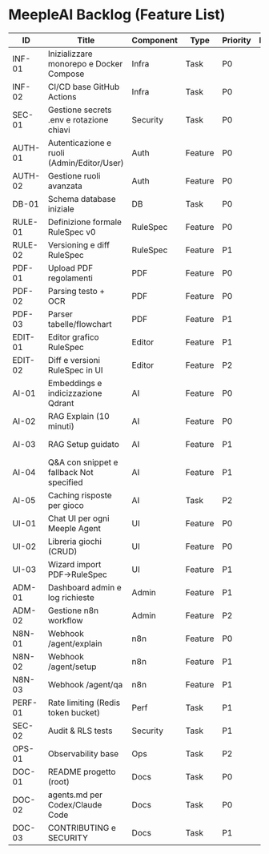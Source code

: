 # MeepleAI Backlog (Feature List)

| ID | Title | Component | Type | Priority | Effort | Labels | Milestone | Dependencies |
|---|---|---|---|---|---:|---|---|---|
| INF-01 | Inizializzare monorepo e Docker Compose | Infra | Task | P0 | 3 | area/infra,kind/task | MVP | nan |
| INF-02 | CI/CD base GitHub Actions | Infra | Task | P0 | 3 | area/infra,kind/ci | MVP | INF-01 |
| SEC-01 | Gestione secrets .env e rotazione chiavi | Security | Task | P0 | 2 | area/security,kind/policy | MVP | INF-01 |
| AUTH-01 | Autenticazione e ruoli (Admin/Editor/User) | Auth | Feature | P0 | 5 | area/auth,kind/feature | MVP | INF-01 |
| AUTH-02 | Gestione ruoli avanzata | Auth | Feature | P0 | 5 | area/auth,kind/feature | V1 | AUTH-01,DB-01 |
| DB-01 | Schema database iniziale | DB | Task | P0 | 3 | area/db,kind/schema | MVP | INF-01 |
| RULE-01 | Definizione formale RuleSpec v0 | RuleSpec | Feature | P0 | 3 | area/rulespec,kind/spec | MVP | DB-01 |
| RULE-02 | Versioning e diff RuleSpec | RuleSpec | Feature | P1 | 3 | area/rulespec,kind/feature | V1 | RULE-01,DB-01 |
| PDF-01 | Upload PDF regolamenti | PDF | Feature | P0 | 3 | area/pdf,kind/feature | MVP | AUTH-01,DB-01 |
| PDF-02 | Parsing testo + OCR | PDF | Feature | P0 | 5 | area/pdf,kind/feature,ai/nlp | MVP | PDF-01 |
| PDF-03 | Parser tabelle/flowchart | PDF | Feature | P1 | 5 | area/pdf,kind/feature,ai/nlp | V1 | PDF-02 |
| EDIT-01 | Editor grafico RuleSpec | Editor | Feature | P1 | 5 | area/ui,area/rulespec,kind/feature | V1 | RULE-01,PDF-02 |
| EDIT-02 | Diff e versioni RuleSpec in UI | Editor | Feature | P2 | 3 | area/ui,area/rulespec,kind/feature | V1 | EDIT-01,RULE-02 |
| AI-01 | Embeddings e indicizzazione Qdrant | AI | Feature | P0 | 5 | area/ai,kind/feature | MVP | PDF-02,DB-01 |
| AI-02 | RAG Explain (10 minuti) | AI | Feature | P0 | 5 | area/ai,kind/feature | MVP | AI-01,RULE-01 |
| AI-03 | RAG Setup guidato | AI | Feature | P1 | 3 | area/ai,kind/feature | V1 | AI-01,RULE-01 |
| AI-04 | Q&A con snippet e fallback Not specified | AI | Feature | P1 | 3 | area/ai,kind/feature | V1 | AI-01 |
| AI-05 | Caching risposte per gioco | AI | Task | P2 | 3 | area/ai,kind/perf | V1 | AI-02,AI-03 |
| UI-01 | Chat UI per ogni Meeple Agent | UI | Feature | P0 | 3 | area/ui,kind/feature | MVP | AI-02 |
| UI-02 | Libreria giochi (CRUD) | UI | Feature | P0 | 3 | area/ui,kind/feature | MVP | AUTH-01,DB-01 |
| UI-03 | Wizard import PDF→RuleSpec | UI | Feature | P1 | 3 | area/ui,kind/feature | V1 | PDF-02,EDIT-01 |
| ADM-01 | Dashboard admin e log richieste | Admin | Feature | P1 | 3 | area/admin,kind/feature | V1 | AI-02 |
| ADM-02 | Gestione n8n workflow | Admin | Feature | P2 | 3 | area/admin,kind/feature | V2 | INF-01 |
| N8N-01 | Webhook /agent/explain | n8n | Feature | P0 | 3 | area/automations,kind/feature | MVP | AI-02 |
| N8N-02 | Webhook /agent/setup | n8n | Feature | P1 | 2 | area/automations,kind/feature | V1 | AI-03 |
| N8N-03 | Webhook /agent/qa | n8n | Feature | P1 | 2 | area/automations,kind/feature | V1 | AI-04 |
| PERF-01 | Rate limiting (Redis token bucket) | Perf | Task | P1 | 2 | area/perf,kind/security | V1 | INF-01 |
| SEC-02 | Audit & RLS tests | Security | Task | P1 | 3 | area/security,kind/test | V1 | AUTH-02,DB-01 |
| OPS-01 | Observability base | Ops | Task | P2 | 3 | area/ops,kind/infra | V1 | INF-02 |
| DOC-01 | README progetto (root) | Docs | Task | P0 | 2 | area/docs,kind/docs | MVP | INF-01 |
| DOC-02 | agents.md per Codex/Claude Code | Docs | Task | P0 | 3 | area/docs,kind/docs | MVP | nan |
| DOC-03 | CONTRIBUTING e SECURITY | Docs | Task | P1 | 2 | area/docs,kind/docs | V1 | SEC-01 |